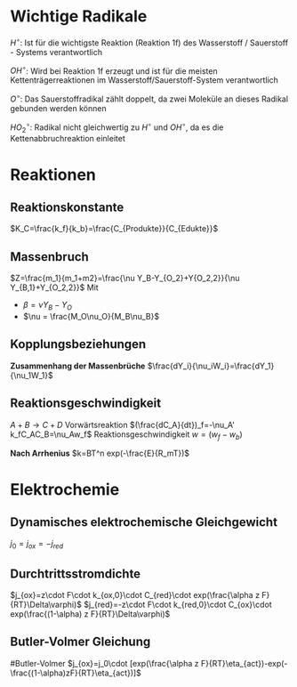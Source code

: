 # Wichtige Radikale
$H^\circ$: Ist für die wichtigste Reaktion (Reaktion 1f) des Wasserstoff / Sauerstoff - Systems verantwortlich

$OH^\circ$: Wird bei Reaktion 1f erzeugt und ist für die meisten Kettenträgerreaktionen im Wasserstoff/Sauerstoff-System verantwortlich

$O^\circ$: Das Sauerstoffradikal zählt doppelt, da zwei Moleküle an dieses Radikal gebunden werden können

${HO_2}^\circ$: Radikal nicht gleichwertig zu $H^\circ$ und $OH^\circ$, da es die Kettenabbruchreaktion einleitet

# Reaktionen
## Reaktionskonstante
$K_C=\frac{k_f}{k_b}=\frac{C_{Produkte}}{C_{Edukte}}$

## Massenbruch
$Z=\frac{m_1}{m_1+m2}=\frac{\nu Y_B-Y_{O_2}+Y{O_2,2}}{\nu Y_{B,1}+Y_{O_2,2}}$
Mit
- $\beta = \nu Y_B-Y_O$
- $\nu = \frac{M_O\nu_O}{M_B\nu_B}$

## Kopplungsbeziehungen
**Zusammenhang der Massenbrüche**
$\frac{dY_i}{\nu_iW_i}=\frac{dY_1}{\nu_1W_1}$

## Reaktionsgeschwindigkeit
$A+B\rightarrow C+D$
Vorwärtsreaktion $(\frac{dC_A}{dt})_f=-\nu_A' k_fC_AC_B=\nu_Aw_f$
Reaktionsgeschwindigkeit $w=(w_f-w_b)$

**Nach Arrhenius**
$k=BT^n exp(-\frac{E}{R_mT})$

# Elektrochemie
## Dynamisches elektrochemische Gleichgewicht
$j_0=j_{ox}=-j_{red}$

## Durchtrittsstromdichte
$j_{ox}=z\cdot F\cdot k_{ox,0}\cdot C_{red}\cdot exp(\frac{\alpha z F}{RT}\Delta\varphi)$
$j_{red}=-z\cdot F\cdot k_{red,0}\cdot C_{ox}\cdot exp(\frac{(1-\alpha) z F}{RT}\Delta\varphi)$

## Butler-Volmer Gleichung
#Butler-Volmer 
$j_{ox}=j_0\cdot [exp(\frac{\alpha z F}{RT}\eta_{act})-exp(-\frac{(1-\alpha)zF}{RT}\eta_{act})]$
